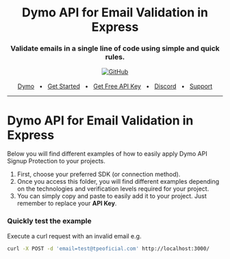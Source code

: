 <div align="center">
  <h1>Dymo API for Email Validation in Express</h1>
  <h3>Validate emails in a single line of code using simple and quick rules.</h3>
  <a href="https://github.com/TPEOficial"> <img alt="GitHub" src="https://img.shields.io/badge/GitHub-purple?style=for-the-badge&logo=github&logoColor=white"/></a>
  <br />
  <br />
  <a href="https://dymo.tpeoficial.com/?ch-pg=gh-dymo-examples">Dymo</a>
  <span>&nbsp;&nbsp;•&nbsp;&nbsp;</span>
  <a href="https://dymo.tpeoficial.com/dash/dymo-api/api-keys?ch-pg=gh-dymo-examples">Get Started</a>
  <span>&nbsp;&nbsp;•&nbsp;&nbsp;</span>
  <a href="https://dymo.tpeoficial.com/dash/dymo-api/api-keys?ch-pg=gh-dymo-examples">Get Free API Key</a>
  <span>&nbsp;&nbsp;•&nbsp;&nbsp;</span>
  <a href="https://tpe.li/dsc">Discord</a>
  <span>&nbsp;&nbsp;•&nbsp;&nbsp;</span>
  <a href="https://support.tpeoficial.com/?ch-pg=gh-dymo-examples">Support</a>
  <br />
  <hr />
</div>

# Dymo API for Email Validation in Express

Below you will find different examples of how to easily apply Dymo API Signup Protection to your projects.

1. First, choose your preferred SDK (or connection method).
2. Once you access this folder, you will find different examples depending on the technologies and verification levels required for your project.
3. You can simply copy and paste to easily add it to your project. Just remember to replace your **API Key**.

### Quickly test the example

Execute a curl request with an invalid email e.g.

```bash
curl -X POST -d 'email=test@tpeoficial.com' http://localhost:3000/
```